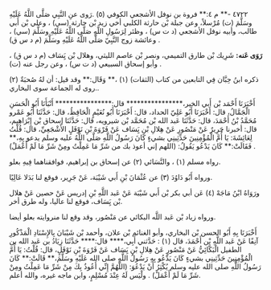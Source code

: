 ٤٧٢٢ -** م ٤:** فروة بن نوفل الأشجعي الكوفي (٥) .رَوى عنِ النَّبِي صَلَّى اللَّهُ عَلَيْهِ وسَلَّمَ (ت) مُرْسلاً، وعن جبلة بْن حارثة الكلبي أخي زيد بْن حارثة (سي) ، وعلي بْن أَبي طالب، وأبيه نوفل الأشجعي (د ت س) ، وظئر لِرَسُولِ اللَّهِ صَلَّى اللَّهُ عَلَيْهِ وسَلَّمَ (سي) ، وعائشة زوج النَّبِيّ صَلَّى اللَّهُ عَلَيْهِ وسَلَّمَ (م د س ق) .

**رَوَى عَنه:** شَرِيك بْن طارق التميمي، ونصر بْن عاصم الليثي، وهلال بْن يَِسَاف (م د س ق) ، وأبو إسحاق السبيعي (د ت س) ، وعن رجل عنه (ت) .

ذكره ابنُ حِبَّان فِي التابعين من كتاب (الثقات) (١) ،** وَقَال:** وقد قيل: أن لهُ صُحبَةٌ (٢) .روى له الجماعة سوى البخاري.

أَخْبَرَنَا أَحْمَد بْن أَبي الخير،**************** قال:**************** أَنْبَأَنَا أَبُو الْحَسَنِ الْجَمَّالُ، قال: أَخْبَرَنَا أَبُو عَلِيّ الحداد، قال: أَخْبَرَنَا أَبُو نُعَيْمٍ الْحَافِظُ، قال: حَدَّثَنَا أَبُو عَمْرو مُحَمَّدُ بْنُ أَحْمَدَ، قال: حَدَّثَنَا عَبد الله بْن مُحَمَّد بْن شيرويه، قال: حَدَّثَنَا إسحاق بْن إِبْرَاهِيم، قال: أخبرنا جَرِيرٌ عَنْ مَنْصُورِ عَنْ هِلالِ بْنِ يَِسَاف عَنْ فَرْوَةَ بْنِ نَوْفَلٍ الأَشْجَعِيِّ، قال: قُلْتُ لِعَائِشَةَ: يَا أُمَّ الْمُؤْمِنِينَ حَدِّثِينِي بشيءٍ كَانَ رَسُولُ اللَّهِ صَلَّى اللَّهُ عليه وسلم يدعو بِهِ،** فَقَالَتْ:** كَانَ يَدْعُو يَقُولُ: (اللهم إني أعوذ بك من شَرِّ مَا عَمِلْتُ ومِنْ شَرِّ مَا لَمْ أَعْمَلْ) .

رواه مسلم (١) ، والنَّسَائي (٢) عن إسحاق بن إبراهيم، فوافقناهما فِيهِ بعلو.

ورواه أَبُو دَاوُدَ (٣) عن عُثْمَانَ بْنِ أَبي شَيْبَة، عَنْ جَرِير، فوقع لنا بَدَلا عَالِيًا.

ورَوَاهُ ابْنُ مَاجَهْ (٤) عَن أبي بكر بْن أَبي شَيْبَة عَنْ عَبد اللَّهِ بْنِ إدريس عَنْ حصين عَنْ هلال بْن يَِسَاف، فوقع لنا عاليا، وله طرق أخر.

ورواه زياد بْن عَبد اللَّه البكائي عن مَنْصُور، وقد وقع لنا منروايته بعلو أيضا.

أَخْبَرَنَا بِهِ أَبُو الحسن بْن البخاري، وأبو الغنائم بْن علان، وأحمد بْن شَيْبَانَ بِالإِسْنَادِ الْمَذْكُورِ آنِفًا عَنْ عَبد اللَّهِ بْن أَحْمَدَ، قال (١) : حَدَّثني أَبِي،**** قال:**** حَدَّثَنَا زِيَادُ بن عَبد الله بن الطفيل الْبَكَّائِيُّ عَنْ مَنْصُورٍ عَنْ هِلالِ بْنِ يَِسَاف عَنْ فَرْوَةَ بْنِ نَوْفَلٍ، قال: قُلْتُ: يَا أُمَّ الْمُؤْمِنِينَ حَدِّثِينِي بشيءٍ كَانَ يَدْعُو بِهِ رَسُولُ اللَّهِ صلى الله عَلَيْهِ وسَلَّمَ،** قَالَتْ:** كَانَ رَسُولُ اللَّهِ صلى الله عليه وسلم يُكْثِرُ أَنْ يَدْعُوَ: (اللَّهُمَّ إِنِّي أَعُوذُ بِكَ مِنْ شَرِّ مَا عَمِلْتُ ومِنْ شَرِّ مَا لَمْ أَعْمَلْ) . ولْيَس لَهُ عِنْدَ مُسْلِمٍ، وابن ماجه غيره، والله أعلم.